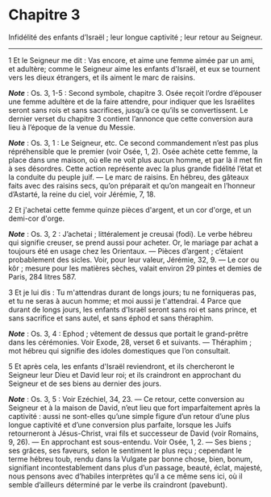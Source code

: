 # Chapitre 3

Infidélité des enfants d’Israël ; leur longue captivité ; leur retour au Seigneur.

***

1 Et le Seigneur me dit : Vas encore, et aime une femme aimée par un ami, et adultère; comme le Seigneur aime les enfants d'Israël, et eux se tournent vers les dieux étrangers, et ils aiment le marc de raisins.

***Note*** :  Os. 3, 1-5 : Second symbole, chapitre 3. Osée reçoit l’ordre d’épouser une femme adultère et de la faire attendre, pour indiquer que les Israélites seront sans rois et sans sacrifices, jusqu’à ce qu’ils se convertissent. Le dernier verset du chapitre 3 contient l’annonce que cette conversion aura lieu à l’époque de la venue du Messie.

***Note*** :  Os. 3, 1 : Le Seigneur, etc. Ce second commandement n’est pas plus répréhensible que le premier (voir Osée, 1, 2). Osée achète cette femme, la place dans une maison, où elle ne voit plus aucun homme, et par là il met fin à ses désordres. Cette action représente avec la plus grande fidélité l’état et la conduite du peuple juif. ― Le marc de raisins. En hébreu, des gâteaux faits avec des raisins secs, qu’on préparait et qu’on mangeait en l’honneur d’Astarté, la reine du ciel, voir Jérémie, 7, 18.


2 Et j'achetai cette femme quinze pièces d'argent, et un cor d'orge, et un demi-cor d'orge.

***Note*** :  Os. 3, 2 : J’achetai ; littéralement je creusai (fodi). Le verbe hébreu qui signifie creuser, se prend aussi pour acheter. Or, le mariage par achat a toujours été en usage chez les Orientaux. ― Pièces d’argent ; c’étaient probablement des sicles. Voir, pour leur valeur, Jérémie, 32, 9. ― Le cor ou kôr ; mesure pour les matières sèches, valait environ 29 pintes et demies de Paris, 284 litres 587.

3 Et je lui dis : Tu m'attendras durant de longs jours; tu ne forniqueras pas, et tu ne seras à aucun homme; et moi aussi je t'attendrai. 4 Parce que durant de longs jours, les enfants d'Israël seront sans roi et sans prince, et sans sacrifice et sans autel, et sans éphod et sans théraphim.

***Note*** :  Os. 3, 4 : Ephod ; vêtement de dessus que portait le grand-prêtre dans les cérémonies. Voir Exode, 28, verset 6 et suivants. ― Théraphim ; mot hébreu qui signifie des idoles domestiques que l’on consultait.

5 Et après cela, les enfants d'Israël reviendront, et ils chercheront le Seigneur leur Dieu et David leur roi; et ils craindront en approchant du Seigneur et de ses biens au dernier des jours.

***Note*** :  Os. 3, 5 : Voir Ezéchiel, 34, 23. ― Ce retour, cette conversion au Seigneur et à la maison de David, n’eut lieu que fort imparfaitement après la captivité : aussi ne sont-elles qu’une simple figure d’un retour d’une plus longue captivité et d’une conversion plus parfaite, lorsque les Juifs retourneront à Jésus-Christ, vrai fils et successeur de David (voir Romains, 9, 26). ― En approchant est sous-entendu. Voir Osée, 1, 2. ― Ses biens ; ses grâces, ses faveurs, selon le sentiment le plus reçu ; cependant le terme hébreu toub, rendu dans la Vulgate par bonne chose, bien, bonum, signifiant incontestablement dans plus d’un passage, beauté, éclat, majesté, nous pensons avec d’habiles interprètes qu’il a ce même sens ici, où il semble d’ailleurs déterminé par le verbe ils craindront (pavebunt).

